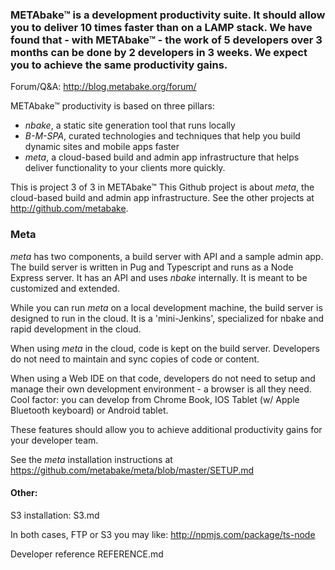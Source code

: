 
### METAbake&trade; is a development productivity suite. It should allow you to deliver 10 times faster than on a LAMP stack. We have found that - with METAbake&trade; - the work of 5 developers over 3 months can be done by 2 developers in 3 weeks. We expect you to achieve the same productivity gains.


Forum/Q&A: http://blog.metabake.org/forum/

METAbake&trade; productivity is based on three pillars:
- _nbake_, a static site generation tool that runs locally
- _B-M-SPA_, curated technologies and techniques that help you build dynamic sites and mobile apps faster
- _meta_, a cloud-based build and admin app infrastructure that helps deliver functionality to your clients more quickly.

This is project 3 of 3 in METAbake&trade; This Github project is about _meta_, the cloud-based build and admin app infrastructure. See the other projects at http://github.com/metabake.


### Meta
_meta_ has two components, a build server with API and a sample admin app.
The build server is written in Pug and Typescript and runs as a Node Express server. It has an API and uses _nbake_ internally. It is meant to be customized and extended.


While you can run _meta_ on a local development machine, the build server is designed to run in the cloud. It is a 'mini-Jenkins', specialized for nbake and rapid development in the cloud.

When using _meta_ in the cloud, code is kept on the build server. Developers do not need to maintain and sync copies of code or content.

When using a Web IDE on that code, developers do not need to setup and manage their own development environment - a browser is all they need. Cool factor: you can develop from Chrome Book, IOS Tablet (w/ Apple Bluetooth keyboard) or Android tablet.

These features should allow you to achieve additional productivity gains for your developer team.

See the _meta_ installation instructions at
https://github.com/metabake/meta/blob/master/SETUP.md

#### Other:

S3 installation:
S3.md

In both cases, FTP or S3 you may like:
http://npmjs.com/package/ts-node


Developer reference
REFERENCE.md



